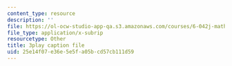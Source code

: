 ```yaml
---
content_type: resource
description: ''
file: https://ol-ocw-studio-app-qa.s3.amazonaws.com/courses/6-042j-mathematics-for-computer-science-spring-2015/25e14f07e36e5e5fa05bcd57cb111d59_jwjDj4GoSV0.vtt
file_type: application/x-subrip
resourcetype: Other
title: 3play caption file
uid: 25e14f07-e36e-5e5f-a05b-cd57cb111d59
---
```

